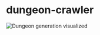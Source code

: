 # dungeon-crawler
![Dungeon generation visualized](https://github.com/funforgiven/dungeon-crawler/blob/master/generation.gif)
